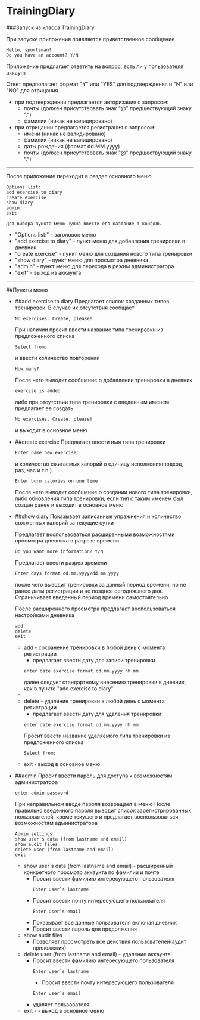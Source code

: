 # TrainingDiary

###Запуск из класса TrainingDiary.

При запуске приложения появляется приветственное сообщение
```
Hello, sportsman!
Do you have an account? Y/N 
```

Приложение предлагает ответить на вопрос, есть ли у пользователя аккаунт

Ответ предполагает формат "Y" или "YES" для подтверждения и "N" или "NO" для отрицания.
+ при подтверждении предлагается авторизация с запросом:
    + почты (должен присутствовать знак "@" предшествующий знаку ".")
    + фамилии (никак не валидировано)
+ при отрицании предлагается регистрация с запросом:
    + имени (никак не валидировано)
    + фамилии (никак не валидировано)
    + даты рождения (формат dd.MM.yyyy)
    + почты (должен присутствовать знак "@" предшествующий знаку ".")

___
После приложение переходит в раздел основного меню
```
Options list:
add exercise to diary
create exercise
show diary
admin
exit
```
`Для выбора пункта меню нужно ввести его название в консоль`
+ "Options list:" - заголовок меню
+ "add exercise to diary" - пункт меню для добавления тренировки в дневник
+ "create exercise" - пункт меню для создания нового типа тренировки
+ "show diary" - пункт меню для просмотра дневника
+ "admin" - пункт меню для перехода в режим администратора
+ "exit" - выход из аккаунта
___
##Пункты меню
+ ##add exercise to diary
    Предлагает список созданных типов тренировок. В случае их отсутствия сообщает 
    ```
    No exercises. Create, please!
    ```

    При наличии просит ввести название типа тренировки из предложенного списка
    ```
    Select from:
    ```
 
    и ввести количество повторений
    ```
    How many?
    ```
    После чего выводит сообщение о добавлении тренировки в дневник
    ```
    exercise is added
    ```
    либо при отсутствии типа тренировки с введенным именем предлагает ее создать
    ```
    No exercises. Create, please!
    ```
    и выходит в основное меню
+ ##create exercise
    Предлагает ввести имя типа тренировки
    ```
    Enter name new exercise:
    ```
    и количество сжигаемых калорий в единицу исполнения(подход, раз, час и т.п.)
    ```
    Enter burn calories on one time
    ```
    После чего выводит сообщение о создании нового типа тренировки, 
    либо обновления типа тренировки, если тип с таким именем был создан ранее 
    и выходит в основное меню

+ ##show diary
    Показывает записанные упражнения  и количество сожженных калорий за текущие сутки
    
    Предлагает воспользоваться расширенными 
    возможностями просмотра дневника в разрезе времени
    ```
    Do you want more information? Y/N
    ```
    Предлагает ввести разрез времени
    ```
    Enter days format dd.mm.yyyy/dd.mm.yyyy
    ```
    после чего выводит тренировки за данный период времени, 
    но не ранее даты регистрации и не позднее сегодняшнего дня.
    Ограничивает введенный период времени самостоятельно

    После расширенного просмотра предлагает воспользоваться настройками дневника
    ```
    add
    delete
    exit
    ```
   + add - сохранение тренировки в любой день с момента регистрации
     + предлагает ввести дату для записи тренировки
     ```
     enter date exercise format dd.mm.yyyy hh:mm
     ```
     далее следует стандартному внесению тренировки в дневник, как в пункте "add exercise to diary"
   + 
   + delete - удаление тренировки в любой день с момента регистрации
       + предлагает ввести дату для удаления тренировки
       ```
       enter date exercise format dd.mm.yyyy hh:mm
       ```
       Просит ввести название удаляемого типа тренировки из предложенного списка
       ```
       Select from:
       ```
   + exit - выход в основное меню
+ ##admin
   Просит ввести пароль для доступа к возможностям администратора
   ```
   enter admin password
   ```
  При неправильном вводе пароля возвращает в меню
  После правильно введенного пароля выводит список зарегистрированных пользователей, 
  кроме текущего и предлагает воспользоваться возможностям администратора
    ```
    Admin settings:
    show user`s data (from lastname and email)
    show audit files
    delete user (from lastname and email)
    exit
    ```
    + show user`s data (from lastname and email) - расширенный конкретного просмотр аккаунта по фамилии и почте
      + Просит ввести фамилию интересующего пользователя
        ```
        Enter user`s lastname
        ```
      + Просит ввести почту интересующего пользователя
        ```
        Enter user`s email
        ```
      + Показывает все данные пользователя включая дневник
      + Просит ввести пароль для продолжения
    + show audit files
      + Позволяет просмотреть все действия пользователей(аудит приложения) 
    + delete user (from lastname and email) - удаление аккаунта
      + Просит ввести фамилию интересующего пользователя
        ```
        Enter user`s lastname
        ```
        + Просит ввести почту интересующего пользователя
        ```
        Enter user`s email
        ```
      + удаляет пользователя
    + exit - - выход в основное меню